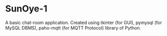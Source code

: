# SunOye-1
A basic chat-room application. Created using tkinter (for GUI), pymysql (for MySQL DBMS), paho-mqtt (for MQTT Protocol) library of Python.
